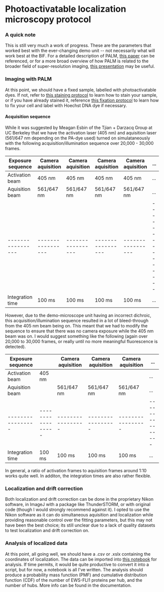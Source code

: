 # Photoactivatable localization microscopy protocol
### A quick note
This is still very much a work of progress. These are the parameters that worked best with the ever-changing demo unit -- not necessarily what will work 
best at the BIF. For a detailed description of PALM, [this paper](https://www.science.org/doi/10.1126/science.1127344) can be referenced, or for a more broad 
overview of how PALM is related to the broader field of super-resolution imaging, [this presentation](../Presentations/20211025_group_meeting.pptx) may be useful.

### Imaging with PALM
At this point, we should have a fixed sample, labelled with photoactivatable dyes. If not, refer to [this staining protocol](/Protocols/staining_protocol.pdf) to learn how to stain your sample, or if you have already stained it, reference [this fixation protocol](../Protocols/fixation_protocol.md) to learn how to fix your cell and label with Hoechst DNA dye if necessary.

#### Acquisition sequence
While it was suggested by Meagan Esbin of the Tjian + Darzacq Group at UC Berkeley that we have the activation laser (405 nm) and aquisition laser (561/647 nm depending on the PA-dye used) turned on simulataneously with the following acquisition/illumination sequence over 20,000 - 30,000 frames.

| Exposure sequence | Camera aquisition | Camera aquisition | Camera aquisition | Camera aquisition | ...             |
| ----------------- | ----------------- | ----------------- | ----------------- | ----------------- | --------------- |
| Activation beam   | 405 nm            | 405 nm            | 405 nm            | 405 nm            | ...             |
| Aquisition beam   | 561/647 nm        | 561/647 nm        | 561/647 nm        | 561/647 nm        | ...             |
| ----------------- | ----------------- | ----------------- | ----------------- | ----------------- | --------------- |
| Integration time  | 100 ms            | 100 ms            | 100 ms            | 100 ms            | ...             |

However, due to the demo-microscope unit having an incorrect dichroic, this acquisition/illumination sequence resulted in a lot of bleed-through from the 405 nm beam being on. This meant that we had to modify the sequence to ensure that there was no camera exposure while the 405 nm beam was on. I would suggest something like the following (again over 20,000 to 30,000 frames, or really until no more meaningful fluorescence is detected).

| Exposure sequence |                   | Camera aquisition | Camera aquisition | Camera aquisition | ...             |
| ----------------- | ----------------- | ----------------- | ----------------- | ----------------- | --------------- |
| Activation beam   | 405 nm            |                   |                   |                   | ...             |
| Aquisition beam   |                   | 561/647 nm        | 561/647 nm        | 561/647 nm        | ...             |
| ----------------- | ----------------- | ----------------- | ----------------- | ----------------- | --------------- |
| Integration time  | 100 ms            | 100 ms            | 100 ms            | 100 ms            | ...             |

In general, a ratio of activation frames to aquisition frames around 1:10 works quite well. In additon, the integration times are also rather flexible.

### Localization and drift correction
Both localization and drift correction can be done in the proprietary Nikon software, in ImageJ with a package like ThunderSTORM, or with original code (though I would strongly recommend against it). I opted to use the Nikon software as it can do simultaneous aquisition and localization while providing reasonable control over the fitting parameters, but this may not have been the best choice; its still unclear due to a lack of quality datasets to test localization and drift correction on.

### Analysis of localized data
At this point, all going well, we should have a .csv or .xslx containing the coordinates of localization. The data can be imported into [this notebook](../Notebooks/hub_quantification.ipynb) for analysis. If time permits, it would be quite productive to convert it into a script, but for now, a notebook is all I've written. The analysis should produce a probability mass function (PMF) and cumulative distribution function (CDF) of the number of EWS-FLI1 proteins per hub, and the number of hubs. More info can be found in the documentation.
